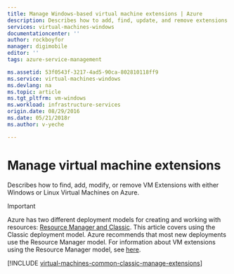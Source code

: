 ```yaml
---
title: Manage Windows-based virtual machine extensions | Azure
description: Describes how to add, find, update, and remove extensions for Azure virtual machines, in the classic deployment model.
services: virtual-machines-windows
documentationcenter: ''
author: rockboyfor
manager: digimobile
editor: ''
tags: azure-service-management

ms.assetid: 53f0543f-3217-4ad5-90ca-802810118ff9
ms.service: virtual-machines-windows
ms.devlang: na
ms.topic: article
ms.tgt_pltfrm: vm-windows
ms.workload: infrastructure-services
origin.date: 08/29/2016
ms.date: 05/21/2018r
ms.author: v-yeche

---
```

# Manage virtual machine extensions
Describes how to find, add, modify, or remove VM Extensions with either Windows or Linux Virtual Machines on Azure.

> [!IMPORTANT] 
> Azure has two different deployment models for creating and working with resources: [Resource Manager and Classic](../../../resource-manager-deployment-model.md). This article covers using the Classic deployment model. Azure recommends that most new deployments use the Resource Manager model. For information about VM extensions using the Resource Manager model, see [here](../extensions-features.md?toc=%2fvirtual-machines%2fwindows%2ftoc.json).

[!INCLUDE [virtual-machines-common-classic-manage-extensions](../../../../includes/virtual-machines-common-classic-manage-extensions.md)]

<!-- Update_Description: update meta properties -->
